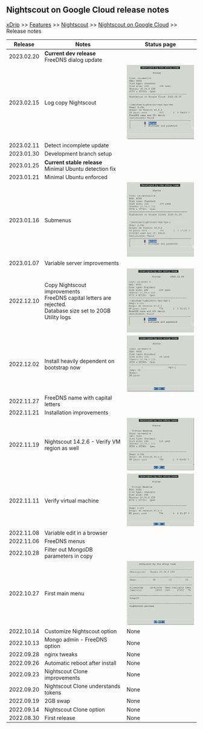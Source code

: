 ## Nightscout on Google Cloud release notes
[xDrip](../../README.md) >> [Features](../Features_page.md) >> [Nightscout](../Nightscout_page.md) >> [Nightscout on Google Cloud](./GoogleCloud.md) >> Release notes  
  
| Release | Notes | Status page |  
|---------|-------| ----------- |  
| 2023.02.20 | **Current dev release** <br/>FreeDNS dialog update | |  
| 2023.02.15 | Log copy Nightscout | ![](./images/Feb152023StatusP.png) |  
| 2023.02.11 | Detect incomplete update |  |  
| 2023.01.30 | Development branch setup |  |  
| 2023.01.25 | **Current stable release** <br/> Minimal Ubuntu detection fix |  |  
| 2023.01.21 | Minimal Ubuntu enforced |  |  
| 2023.01.16 | Submenus | ![](./images/Jan162023StatusP.png) |  
| 2023.01.07 | Variable server improvements |  |  
| 2022.12.10 | Copy Nightscout improvements<br/>FreeDNS capital letters are rejected. <br/> Database size set to 20GB <br/> Utility logs | ![](./images/Dec102022StatusP.png) |  
| 2022.12.02 | Install heavily dependent on bootstrap now | ![](./images/Dec022022StatusP.png) |  
| 2022.11.27 | FreeDNS name with capital letters |  |  
| 2022.11.21 | Installation improvements |  |  
| 2022.11.19 | Nightscout 14.2.6 - Verify VM region as well | ![](./images/Nov192022StatusP.png) |  
| 2022.11.11 | Verify virtual machine | ![](./images/Nov112022StatusP.png) |  
| 2022.11.08 | Variable edit in a browser |  |  
| 2022.11.06 | FreeDNS menus |  |  
| 2022.10.28 | Filter out MongoDB parameters in copy |  |  
| 2022.10.27 | First main menu | ![](./images/Oct272022StatusP.png) |  
| 2022.10.14 | Customize Nightscout option | None |  
| 2022.10.13 | Mongo admin - FreeDNS option | None |  
| 2022.09.28 | nginx tweaks | None |  
| 2022.09.26 | Automatic reboot after install | None |  
| 2022.09.23 | Nightscout Clone improvements | None |  
| 2022.09.20 | Nightscout Clone understands tokens | None |  
| 2022.09.19 | 2GB swap | None |  
| 2022.09.14 | Nightscout Clone option | None |  
| 2022.08.30 | First release | None |  
